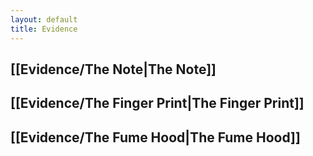 ```yaml
---
layout: default
title: Evidence
---
```


## [[Evidence/The Note|The Note]]

## [[Evidence/The Finger Print|The Finger Print]]

## [[Evidence/The Fume Hood|The Fume Hood]]